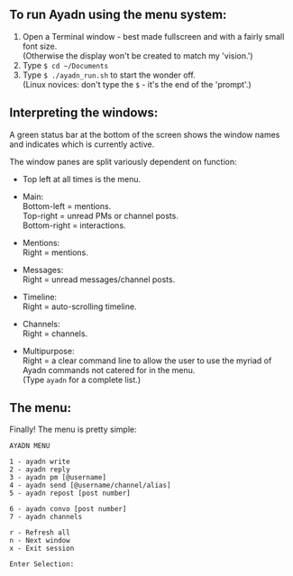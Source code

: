 ## To run Ayadn using the menu system:

1. Open a Terminal window - best made fullscreen and with a fairly small font size.   
   (Otherwise the display won't be created to match my 'vision.')
2. Type `$ cd ~/Documents`
3. Type `$ ./ayadn_run.sh` to start the wonder off.   
  (Linux novices: don't type the `$` - it's the end of the 'prompt'.)

## Interpreting the windows:

A green status bar at the bottom of the screen shows the window names and indicates which is currently active.

 The window panes are split variously dependent on function:

* Top left at all times is the menu.

* Main:   
  Bottom-left = mentions.   
  Top-right = unread PMs or channel posts.   
  Bottom-right = interactions.

* Mentions:   
  Right = mentions.

* Messages:   
  Right = unread messages/channel posts.

* Timeline:   
  Right = auto-scrolling timeline.

* Channels:   
  Right = channels.

* Multipurpose:   
  Right = a clear command line to allow the user to use the myriad of Ayadn commands not catered for in the menu.   
  (Type `ayadn` for a complete list.)

## The menu:

Finally! The menu is pretty simple:

```
AYADN MENU

1 - ayadn write
2 - ayadn reply
3 - ayadn pm [@username]
4 - ayadn send [@username/channel/alias]
5 - ayadn repost [post number]

6 - ayadn convo [post number]
7 - ayadn channels

r - Refresh all
n - Next window
x - Exit session

Enter Selection:
```
